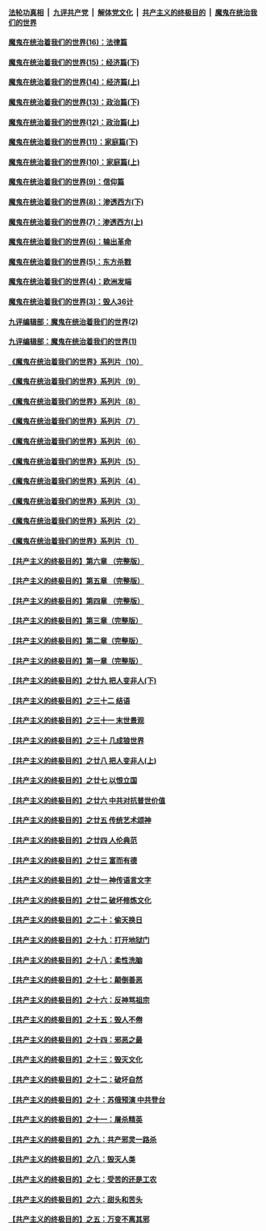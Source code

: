 ####  [法轮功真相](../../../../basic/blob/master/README.md?t=10161302) &nbsp;|&nbsp; [九评共产党](../../../../9ping.md/blob/master/README.md?t=10161302) &nbsp;|&nbsp; [解体党文化](../../../../jtdwh.md/blob/master/README.md?t=10161302)  &nbsp;|&nbsp; [共产主义的终极目的](../../../../gczydzjmd.md/blob/master/README.md?t=10161302) &nbsp;|&nbsp; [魔鬼在统治我们的世界](../../../../mgztzwmdsj.md/blob/master/README.md?t=10161302) 

#### [魔鬼在统治着我们的世界(16)：法律篇](../pages/nsc422/n10485969.md?t=10161302) 

#### [魔鬼在统治着我们的世界(15)：经济篇(下)](../pages/nsc422/n10469975.md?t=10161302) 

#### [魔鬼在统治着我们的世界(14)：经济篇(上)](../pages/nsc422/n10457370.md?t=10161302) 

#### [魔鬼在统治着我们的世界(13)：政治篇(下)](../pages/nsc422/n10448270.md?t=10161302) 

#### [魔鬼在统治着我们的世界(12)：政治篇(上)](../pages/nsc422/n10444576.md?t=10161302) 

#### [魔鬼在统治着我们的世界(11)：家庭篇(下)](../pages/nsc422/n10440961.md?t=10161302) 

#### [魔鬼在统治着我们的世界(10)：家庭篇(上)](../pages/nsc422/n10435448.md?t=10161302) 

#### [魔鬼在统治着我们的世界(9)：信仰篇](../pages/nsc422/n10432159.md?t=10161302) 

#### [魔鬼在统治着我们的世界(8)：渗透西方(下)](../pages/nsc422/n10429603.md?t=10161302) 

#### [魔鬼在统治着我们的世界(7)：渗透西方(上)](../pages/nsc422/n10426013.md?t=10161302) 

#### [魔鬼在统治着我们的世界(6)：输出革命](../pages/nsc422/n10421536.md?t=10161302) 

#### [魔鬼在统治着我们的世界(5)：东方杀戮](../pages/nsc422/n10417707.md?t=10161302) 

#### [魔鬼在统治着我们的世界(4)：欧洲发端](../pages/nsc422/n10414890.md?t=10161302) 

#### [魔鬼在统治着我们的世界(3)：毁人36计](../pages/nsc422/n10411583.md?t=10161302) 

#### [九评编辑部：魔鬼在统治着我们的世界(2)](../pages/nsc422/n10410036.md?t=10161302) 

#### [九评编辑部：魔鬼在统治着我们的世界(1)](../pages/nsc422/n10406825.md?t=10161302) 

#### [《魔鬼在统治着我们的世界》系列片（10）](../pages/nsc422/n12292670.md?t=10161302) 

#### [《魔鬼在统治着我们的世界》系列片（9）](../pages/nsc422/n12290859.md?t=10161302) 

#### [《魔鬼在统治着我们的世界》系列片（8）](../pages/nsc422/n12287445.md?t=10161302) 

#### [《魔鬼在统治着我们的世界》系列片（7）](../pages/nsc422/n12283425.md?t=10161302) 

#### [《魔鬼在统治着我们的世界》系列片（6）](../pages/nsc422/n12282314.md?t=10161302) 

#### [《魔鬼在统治着我们的世界》系列片（5）](../pages/nsc422/n12281419.md?t=10161302) 

#### [《魔鬼在统治着我们的世界》系列片（4）](../pages/nsc422/n12274024.md?t=10161302) 

#### [《魔鬼在统治着我们的世界》系列片（3）](../pages/nsc422/n12271322.md?t=10161302) 

#### [《魔鬼在统治着我们的世界》系列片（2）](../pages/nsc422/n12269049.md?t=10161302) 

#### [《魔鬼在统治着我们的世界》系列片（1）](../pages/nsc422/n12267575.md?t=10161302) 

#### [【共产主义的终极目的】第六章 （完整版）](../pages/nsc422/n11428913.md?t=10161302) 

#### [【共产主义的终极目的】第五章 （完整版）](../pages/nsc422/n11428912.md?t=10161302) 

#### [【共产主义的终极目的】第四章 （完整版）](../pages/nsc422/n11428907.md?t=10161302) 

#### [【共产主义的终极目的】第三章（完整版）](../pages/nsc422/n11428848.md?t=10161302) 

#### [【共产主义的终极目的】第二章（完整版）](../pages/nsc422/n11428831.md?t=10161302) 

#### [【共产主义的终极目的】第一章（完整版）](../pages/nsc422/n11417651.md?t=10161302) 

#### [【共产主义的终极目的】之廿九 把人变非人(下)](../pages/nsc422/n11344140.md?t=10161302) 

#### [【共产主义的终极目的】之三十二 结语](../pages/nsc422/n11360535.md?t=10161302) 

#### [【共产主义的终极目的】之三十一 末世景观](../pages/nsc422/n11351129.md?t=10161302) 

#### [【共产主义的终极目的】之三十 几成狼世界](../pages/nsc422/n11348280.md?t=10161302) 

#### [【共产主义的终极目的】之廿八 把人变非人(上)](../pages/nsc422/n11340492.md?t=10161302) 

#### [【共产主义的终极目的】之廿七 以恨立国](../pages/nsc422/n11336944.md?t=10161302) 

#### [【共产主义的终极目的】之廿六 中共对抗普世价值](../pages/nsc422/n11324785.md?t=10161302) 

#### [【共产主义的终极目的】之廿五 传统艺术颂神](../pages/nsc422/n11296396.md?t=10161302) 

#### [【共产主义的终极目的】之廿四 人伦典范](../pages/nsc422/n11296397.md?t=10161302) 

#### [【共产主义的终极目的】之廿三 富而有德](../pages/nsc422/n11283598.md?t=10161302) 

#### [【共产主义的终极目的】之廿一 神传语言文字](../pages/nsc422/n11263265.md?t=10161302) 

#### [【共产主义的终极目的】之廿二 破坏修炼文化](../pages/nsc422/n11245728.md?t=10161302) 

#### [【共产主义的终极目的】之二十：偷天换日](../pages/nsc422/n11238846.md?t=10161302) 

#### [【共产主义的终极目的】之十九：打开地狱门](../pages/nsc422/n11206376.md?t=10161302) 

#### [【共产主义的终极目的】之十八：柔性洗脑](../pages/nsc422/n11199994.md?t=10161302) 

#### [【共产主义的终极目的】之十七：颠倒善恶](../pages/nsc422/n11179782.md?t=10161302) 

#### [【共产主义的终极目的】之十六：反神骂祖宗](../pages/nsc422/n11166798.md?t=10161302) 

#### [【共产主义的终极目的】之十五：毁人不倦](../pages/nsc422/n11166792.md?t=10161302) 

#### [【共产主义的终极目的】之十四：邪恶之最](../pages/nsc422/n11150249.md?t=10161302) 

#### [【共产主义的终极目的】之十三：毁灭文化](../pages/nsc422/n11135227.md?t=10161302) 

#### [【共产主义的终极目的】之十二：破坏自然](../pages/nsc422/n11135214.md?t=10161302) 

#### [【共产主义的终极目的】之十：苏俄预演 中共登台](../pages/nsc422/n11118424.md?t=10161302) 

#### [【共产主义的终极目的】之十一：屠杀精英](../pages/nsc422/n11118442.md?t=10161302) 

#### [【共产主义的终极目的】之九：共产邪灵一路杀](../pages/nsc422/n11114139.md?t=10161302) 

#### [【共产主义的终极目的】之八：毁灭人类](../pages/nsc422/n11108503.md?t=10161302) 

#### [【共产主义的终极目的】之七：受苦的还是工农](../pages/nsc422/n11101809.md?t=10161302) 

#### [【共产主义的终极目的】之六：甜头和苦头](../pages/nsc422/n11096971.md?t=10161302) 

#### [【共产主义的终极目的】之五：万变不离其邪](../pages/nsc422/n11091285.md?t=10161302) 

